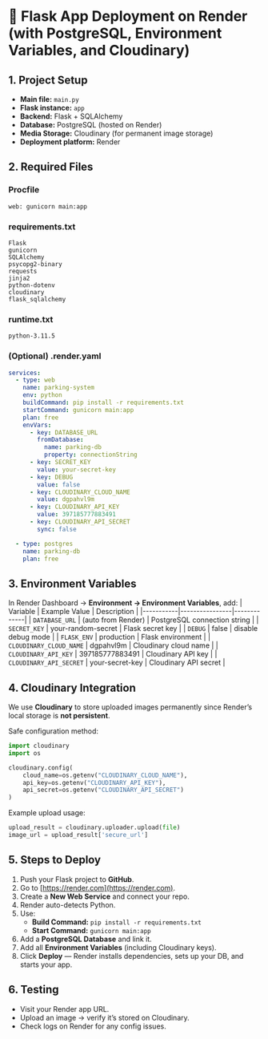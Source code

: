 # 🚀 Flask App Deployment on Render (with PostgreSQL, Environment Variables, and Cloudinary)

## 1. Project Setup
- **Main file:** `main.py`
- **Flask instance:** `app`
- **Backend:** Flask + SQLAlchemy
- **Database:** PostgreSQL (hosted on Render)
- **Media Storage:** Cloudinary (for permanent image storage)
- **Deployment platform:** Render

## 2. Required Files
### Procfile
```
web: gunicorn main:app
```

### requirements.txt
```
Flask
gunicorn
SQLAlchemy
psycopg2-binary
requests
jinja2
python-dotenv
cloudinary
flask_sqlalchemy
```

### runtime.txt
```
python-3.11.5
```

### (Optional) .render.yaml
```yaml
services:
  - type: web
    name: parking-system
    env: python
    buildCommand: pip install -r requirements.txt
    startCommand: gunicorn main:app
    plan: free
    envVars:
      - key: DATABASE_URL
        fromDatabase:
          name: parking-db
          property: connectionString
      - key: SECRET_KEY
        value: your-secret-key
      - key: DEBUG
        value: false
      - key: CLOUDINARY_CLOUD_NAME
        value: dgpahvl9m
      - key: CLOUDINARY_API_KEY
        value: 397185777883491
      - key: CLOUDINARY_API_SECRET
        sync: false

  - type: postgres
    name: parking-db
    plan: free
```

## 3. Environment Variables
In Render Dashboard → **Environment → Environment Variables**, add:
| Variable | Example Value | Description |
|-----------|----------------|-------------|
| `DATABASE_URL` | (auto from Render) | PostgreSQL connection string |
| `SECRET_KEY` | your-random-secret | Flask secret key |
| `DEBUG` | false | disable debug mode |
| `FLASK_ENV` | production | Flask environment |
| `CLOUDINARY_CLOUD_NAME` | dgpahvl9m | Cloudinary cloud name |
| `CLOUDINARY_API_KEY` | 397185777883491 | Cloudinary API key |
| `CLOUDINARY_API_SECRET` | your-secret-key | Cloudinary API secret |

## 4. Cloudinary Integration
We use **Cloudinary** to store uploaded images permanently since Render’s local storage is **not persistent**.

Safe configuration method:
```python
import cloudinary
import os

cloudinary.config(
    cloud_name=os.getenv("CLOUDINARY_CLOUD_NAME"),
    api_key=os.getenv("CLOUDINARY_API_KEY"),
    api_secret=os.getenv("CLOUDINARY_API_SECRET")
)
```

Example upload usage:
```python
upload_result = cloudinary.uploader.upload(file)
image_url = upload_result['secure_url']
```

## 5. Steps to Deploy
1. Push your Flask project to **GitHub**.
2. Go to [https://render.com](https://render.com).
3. Create a **New Web Service** and connect your repo.
4. Render auto-detects Python.
5. Use:
   - **Build Command:** `pip install -r requirements.txt`
   - **Start Command:** `gunicorn main:app`
6. Add a **PostgreSQL Database** and link it.
7. Add all **Environment Variables** (including Cloudinary keys).
8. Click **Deploy** — Render installs dependencies, sets up your DB, and starts your app.

## 6. Testing
- Visit your Render app URL.
- Upload an image → verify it’s stored on Cloudinary.
- Check logs on Render for any config issues.
